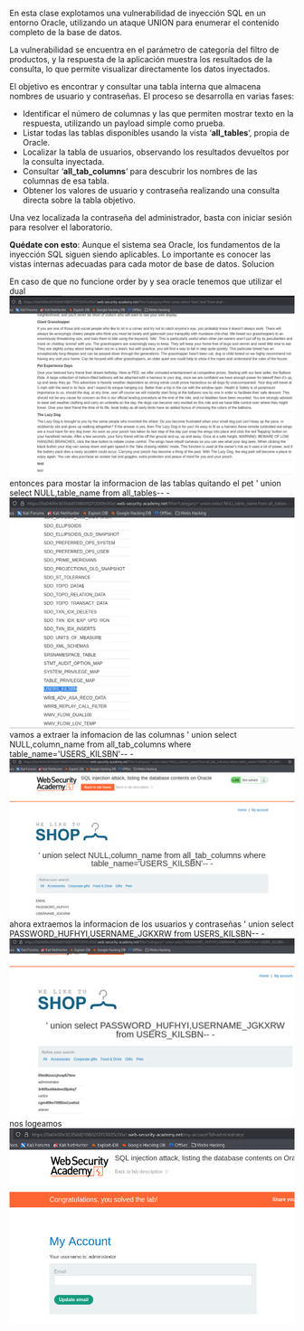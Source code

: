 En esta clase explotamos una vulnerabilidad de inyección SQL en un entorno Oracle, utilizando un ataque UNION para enumerar el contenido completo de la base de datos.

La vulnerabilidad se encuentra en el parámetro de categoría del filtro de productos, y la respuesta de la aplicación muestra los resultados de la consulta, lo que permite visualizar directamente los datos inyectados.

El objetivo es encontrar y consultar una tabla interna que almacena nombres de usuario y contraseñas. El proceso se desarrolla en varias fases:

- Identificar el número de columnas y las que permiten mostrar texto en la respuesta, utilizando un payload simple como prueba.
- Listar todas las tablas disponibles usando la vista ‘**all_tables**‘, propia de Oracle.
- Localizar la tabla de usuarios, observando los resultados devueltos por la consulta inyectada.
- Consultar ‘**all_tab_columns**‘ para descubrir los nombres de las columnas de esa tabla.
- Obtener los valores de usuario y contraseña realizando una consulta directa sobre la tabla objetivo.

Una vez localizada la contraseña del administrador, basta con iniciar sesión para resolver el laboratorio.

**Quédate con esto**: Aunque el sistema sea Oracle, los fundamentos de la inyección SQL siguen siendo aplicables. Lo importante es conocer las vistas internas adecuadas para cada motor de base de datos.
Solucion

En caso de que no funcione order by y sea oracle tenemos que utilizar el dual
![Pasted_image_20250702163506.png](Imagenes/Pasted_image_20250702163506.png)
entonces para mostar la informacion de las tablas quitando el pet ' union select NULL,table_name from all_tables-- -
![Pasted_image_20250702163908.png](Imagenes/Pasted_image_20250702163908.png)
vamos a extraer la infomacion de las columnas ' union select NULL,column_name from all_tab_columns where table_name='USERS_KILSBN'-- -
![Pasted_image_20250702164445.png](Imagenes/Pasted_image_20250702164445.png)
ahora extraemos la informacion de los usuarios y contraseñas ' union select PASSWORD_HUFHYI,USERNAME_JGKXRW from USERS_KILSBN-- -
![Pasted_image_20250702164533.png](Imagenes/Pasted_image_20250702164533.png)
nos logeamos 
![Pasted_image_20250702164619.png](Imagenes/Pasted_image_20250702164619.png)
